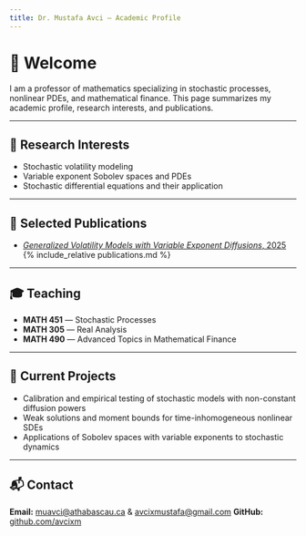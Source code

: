```yaml
---
title: Dr. Mustafa Avci — Academic Profile
---
```


# 👋 Welcome

I am a professor of mathematics specializing in stochastic processes, nonlinear PDEs, and mathematical finance. This page summarizes my academic profile, research interests, and publications.

---

## 🔬 Research Interests

- Stochastic volatility modeling 
- Variable exponent Sobolev spaces and PDEs
- Stochastic differential equations and their application

---

## 📄 Selected Publications

- [*Generalized Volatility Models with Variable Exponent Diffusions*, 2025  ](https://www.tandfonline.com/doi/full/10.1080/00036811.2025.2473492)
{% include_relative publications.md %}


---

## 🎓 Teaching

- **MATH 451** — Stochastic Processes  
- **MATH 305** — Real Analysis  
- **MATH 490** — Advanced Topics in Mathematical Finance

---

## 🧠 Current Projects

- Calibration and empirical testing of stochastic models with non-constant diffusion powers  
- Weak solutions and moment bounds for time-inhomogeneous nonlinear SDEs  
- Applications of Sobolev spaces with variable exponents to stochastic dynamics

---

## 📬 Contact

**Email:** muavci@athabascau.ca & avcixmustafa@gmail.com 
**GitHub:** [github.com/avcixm](https://github.com/avcixm)

